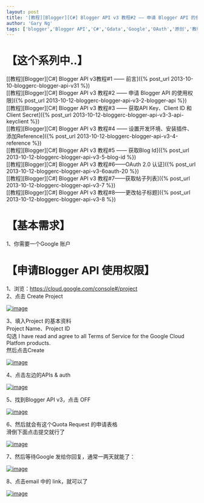```yaml
---
layout: post
title: '[教程][Blogger][C#] Blogger API v3 教程#2 —— 申请 Blogger API 的使用权限'
author: 'Gary Ng'
tags: ['blogger','Blogger API','C#','Gdata','Google','OAuth','原创','教程']
---
```


# 【这个系列中..】

[[教程][Blogger][C\#] Blogger API v3教程\#1 ——
前言]({% post_url 2013-10-10-bloggerc-blogger-api-v31 %})  
 [[教程][Blogger][C\#] Blogger API v3 教程\#2 —— 申请 Blogger API
的使用权限]({% post_url 2013-10-12-bloggerc-blogger-api-v3-2-blogger-api %})  
 [[教程][Blogger][C\#] Blogger API v3 教程\#3 —— 获取API Key、Client ID
和 Client
Secret]({% post_url 2013-10-12-bloggerc-blogger-api-v3-3-api-keyclient %})  
 [[教程][Blogger][C\#] Blogger API v3 教程\#4 ——
设置开发环境、安装插件、添加Reference]({% post_url 2013-10-12-bloggerc-blogger-api-v3-4-reference %})  
 [[教程][Blogger][C\#] Blogger API v3 教程\#5 —— 获取Blog
Id]({% post_url 2013-10-12-bloggerc-blogger-api-v3-5-blog-id %})  
 [[教程][Blogger][C\#] Blogger API v3 教程\#6——OAuth 2.0
认证]({% post_url 2013-10-12-bloggerc-blogger-api-v3-6oauth-20 %})  
 [[教程][Blogger][C\#] Blogger API v3
教程\#7——获取帖子列表]({% post_url 2013-10-12-bloggerc-blogger-api-v3-7 %})  
 [[教程][Blogger][C\#] Blogger API v3
教程\#8——更改帖子标题]({% post_url 2013-10-12-bloggerc-blogger-api-v3-8 %})

<!-- More -->  

# 【基本需求】

1、你需要一个Google 账户  
  

# 【申请Blogger API 使用权限】

1、浏览：<https://cloud.google.com/console#/project>  
 2、点击 Create Project  

[![image](http://lh3.ggpht.com/-du9XOP6TuDw/UlZtAlHW7oI/AAAAAAAAE4I/xGtTkBRw5Tc/image_thumb.png?imgmax=800 "image")](http://lh5.ggpht.com/-ZySypSGq2uE/UlZs_x13bwI/AAAAAAAAE4A/me2MPNHf7qs/s1600-h/image%25255B2%25255D.png)  
  
 3、填入Project 的基本资料  
 Project Name、Project ID  
 勾选 I have read and agree to all Terms of Service for the Google Cloud
Platfom products.  
 然后点击Create  

[![image](http://lh5.ggpht.com/-yzl5cWh4n2E/UlZtB29n_9I/AAAAAAAAE4Y/eJDwoGwWf60/image_thumb%25255B1%25255D.png?imgmax=800 "image")](http://lh5.ggpht.com/-jWVuucZ084U/UlZtBbf56kI/AAAAAAAAE4Q/V89IDuHB2sU/s1600-h/image%25255B5%25255D.png)  
  
 4、点击左边的APIs & auth  

[![image](http://lh6.ggpht.com/-GxDmKljOTX4/UlZtDPMrb9I/AAAAAAAAE4o/AcEXMh6kEhc/image_thumb%25255B2%25255D.png?imgmax=800 "image")](http://lh6.ggpht.com/-ZZvhrvJbg-E/UlZtCf-W62I/AAAAAAAAE4g/5hm6wOjyEgs/s1600-h/image%25255B8%25255D.png)  
  
 5、找到Blogger API v3，点击 OFF  

[![image](http://lh4.ggpht.com/-0NQJpUC7qxc/UlZtEUEQkKI/AAAAAAAAE44/rpak3nH9nBk/image_thumb%25255B4%25255D.png?imgmax=800 "image")](http://lh4.ggpht.com/-fPihxCCxFFk/UlZtD3Ne2wI/AAAAAAAAE4w/vwhk0b4TjaE/s1600-h/image%25255B14%25255D.png)  
  
 6、然后就会有这个Quota Request 的申请表格  
 滑倒下面点击提交就行了  

[![image](http://lh4.ggpht.com/-pMfG_L_HUkg/UlZtFix_JiI/AAAAAAAAE5I/NEbx5zMeAq8/image_thumb%25255B5%25255D.png?imgmax=800 "image")](http://lh6.ggpht.com/-8I6qaBeFDT4/UlZtFMHTcFI/AAAAAAAAE5A/O5ETMoSSxIg/s1600-h/image%25255B17%25255D.png)  
  
 7、然后等待Google 发给你回复，通常一两天就能了：  

[![image](http://lh3.ggpht.com/-uhdC52jkCqc/UlZtG2vRIxI/AAAAAAAAE5Y/trZl5ZF5ZVo/image_thumb%25255B6%25255D.png?imgmax=800 "image")](http://lh4.ggpht.com/-w0Bx_iGJo_M/UlZtGZ8QauI/AAAAAAAAE5Q/91HMLQT7N38/s1600-h/image%25255B20%25255D.png)  
  
 8、点击email 中的 link，就可以了  

[![image](http://lh5.ggpht.com/-471Eslp1SwA/UlZtILte26I/AAAAAAAAE5o/QYtR1Ex3mRE/image_thumb%25255B7%25255D.png?imgmax=800 "image")](http://lh6.ggpht.com/-WxjKIkcMbj8/UlZtHYleiwI/AAAAAAAAE5g/wEgBtrde5cw/s1600-h/image%25255B23%25255D.png)

